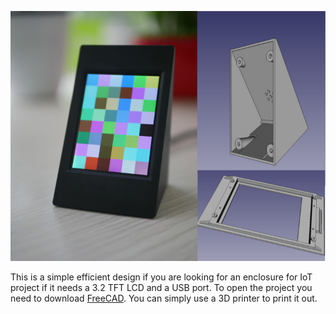 ![Screensho](screenshot.jpg)

This is a simple efficient design if you are looking for an enclosure for IoT project if it needs a 3.2 TFT LCD and a USB port. To open the project you need to download [FreeCAD](https://www.freecadweb.org/).
You can simply use a 3D printer to print it out.
